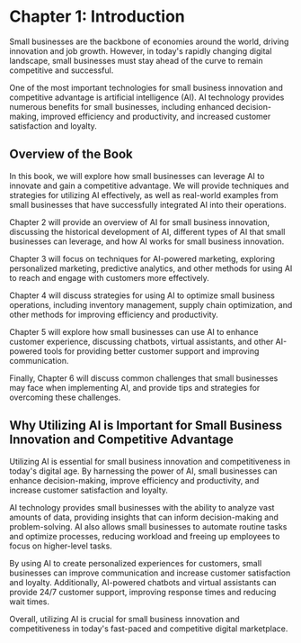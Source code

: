 Chapter 1: Introduction
=======================

Small businesses are the backbone of economies around the world, driving innovation and job growth. However, in today's rapidly changing digital landscape, small businesses must stay ahead of the curve to remain competitive and successful.

One of the most important technologies for small business innovation and competitive advantage is artificial intelligence (AI). AI technology provides numerous benefits for small businesses, including enhanced decision-making, improved efficiency and productivity, and increased customer satisfaction and loyalty.

Overview of the Book
--------------------

In this book, we will explore how small businesses can leverage AI to innovate and gain a competitive advantage. We will provide techniques and strategies for utilizing AI effectively, as well as real-world examples from small businesses that have successfully integrated AI into their operations.

Chapter 2 will provide an overview of AI for small business innovation, discussing the historical development of AI, different types of AI that small businesses can leverage, and how AI works for small business innovation.

Chapter 3 will focus on techniques for AI-powered marketing, exploring personalized marketing, predictive analytics, and other methods for using AI to reach and engage with customers more effectively.

Chapter 4 will discuss strategies for using AI to optimize small business operations, including inventory management, supply chain optimization, and other methods for improving efficiency and productivity.

Chapter 5 will explore how small businesses can use AI to enhance customer experience, discussing chatbots, virtual assistants, and other AI-powered tools for providing better customer support and improving communication.

Finally, Chapter 6 will discuss common challenges that small businesses may face when implementing AI, and provide tips and strategies for overcoming these challenges.

Why Utilizing AI is Important for Small Business Innovation and Competitive Advantage
-------------------------------------------------------------------------------------

Utilizing AI is essential for small business innovation and competitiveness in today's digital age. By harnessing the power of AI, small businesses can enhance decision-making, improve efficiency and productivity, and increase customer satisfaction and loyalty.

AI technology provides small businesses with the ability to analyze vast amounts of data, providing insights that can inform decision-making and problem-solving. AI also allows small businesses to automate routine tasks and optimize processes, reducing workload and freeing up employees to focus on higher-level tasks.

By using AI to create personalized experiences for customers, small businesses can improve communication and increase customer satisfaction and loyalty. Additionally, AI-powered chatbots and virtual assistants can provide 24/7 customer support, improving response times and reducing wait times.

Overall, utilizing AI is crucial for small business innovation and competitiveness in today's fast-paced and competitive digital marketplace.
